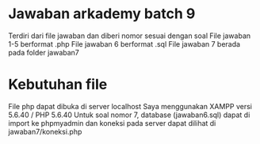 # Jawaban arkademy batch 9
Terdiri dari file jawaban dan diberi nomor sesuai dengan soal
File jawaban 1-5 berformat .php
File jawaban 6 berformat .sql
File jawaban 7 berada pada folder jawaban7

# Kebutuhan file
File php dapat dibuka di server localhost
Saya menggunakan XAMPP versi 5.6.40 / PHP 5.6.40
Untuk soal nomor 7, database (jawaban6.sql) dapat di import ke phpmyadmin dan koneksi pada server dapat dilihat di jawaban7/koneksi.php
